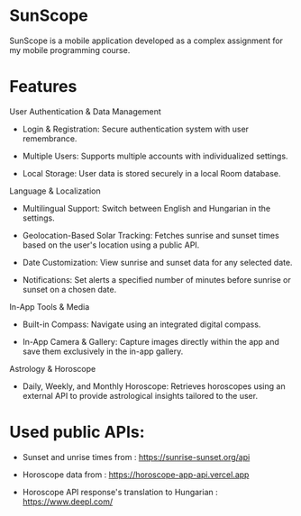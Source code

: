 # SunScope

SunScope is a mobile application developed as a complex assignment for my mobile programming course.

# Features

User Authentication & Data Management

- Login & Registration: Secure authentication system with user remembrance.

- Multiple Users: Supports multiple accounts with individualized settings.

- Local Storage: User data is stored securely in a local Room database.

Language & Localization

- Multilingual Support: Switch between English and Hungarian in the settings.

- Geolocation-Based Solar Tracking: Fetches sunrise and sunset times based on the user's location using a public API.

- Date Customization: View sunrise and sunset data for any selected date.

- Notifications: Set alerts a specified number of minutes before sunrise or sunset on a chosen date.

In-App Tools & Media

- Built-in Compass: Navigate using an integrated digital compass.

- In-App Camera & Gallery: Capture images directly within the app and save them exclusively in the in-app gallery.

Astrology & Horoscope

- Daily, Weekly, and Monthly Horoscope: Retrieves horoscopes using an external API to provide astrological insights tailored to the user.

# Used public APIs:

- Sunset and unrise times from : https://sunrise-sunset.org/api
  
- Horoscope data from : https://horoscope-app-api.vercel.app
  
- Horoscope API response's translation to Hungarian : https://www.deepl.com/
